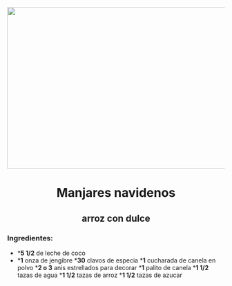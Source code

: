 <div align="center">

<img src="https://4.bp.blogspot.com/-aVWbg17SmqY/XCBCkuLb_WI/AAAAAAAAVtc/yDxMwDDGdPcNwjjmJ1vFqFLvrYv9D1tfwCLcBGAs/s1600/DSCN5348.JPG" width="520" height="374" />

# Manjares navidenos
## arroz con dulce

</div>

### Ingredientes:
- ***5 1/2** de leche de coco
- ***1** onza de jengibre
***30** clavos de especia
***1** cucharada de canela en polvo
***2 o 3** anis estrellados para decorar
***1** palito de canela
***1 1/2** tazas de agua
***1 1/2** tazas de arroz
***1 1/2** tazas de azucar
